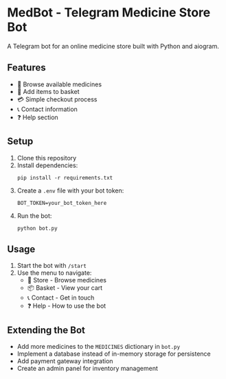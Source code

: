 # MedBot - Telegram Medicine Store Bot

A Telegram bot for an online medicine store built with Python and aiogram.

## Features

- 🏬 Browse available medicines
- 🛒 Add items to basket
- 💳 Simple checkout process
- 📞 Contact information
- ❓ Help section

## Setup

1. Clone this repository
2. Install dependencies:
   ```
   pip install -r requirements.txt
   ```
3. Create a `.env` file with your bot token:
   ```
   BOT_TOKEN=your_bot_token_here
   ```
4. Run the bot:
   ```
   python bot.py
   ```

## Usage

1. Start the bot with `/start`
2. Use the menu to navigate:
   - 🏬 Store - Browse medicines
   - 📦 Basket - View your cart
   - 📞 Contact - Get in touch
   - ❓ Help - How to use the bot

## Extending the Bot

- Add more medicines to the `MEDICINES` dictionary in `bot.py`
- Implement a database instead of in-memory storage for persistence
- Add payment gateway integration
- Create an admin panel for inventory management
